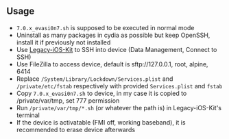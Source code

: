 ## Usage
- `7.0.x_evasi0n7.sh` is supposed to be executed in normal mode
- Uninstall as many packages in cydia as possible but keep OpenSSH, install it if previously not installed
- Use [Legacy-iOS-Kit](https://github.com/LukeZGD/Legacy-iOS-Kit) to SSH into device (Data Management, Connect to SSH)
- Use FileZilla to access device, default is sftp://127.0.0.1, root, alpine, 6414
- Replace `/System/Library/Lockdown/Services.plist` and `/private/etc/fstab` respectively with provided `Services.plist` and `fstab`
- Copy `7.0.x_evasi0n7.sh` to device, in my case it is copied to /private/var/tmp, set 777 permission
- Run `/private/var/tmp/*.sh` (or whatever the path is) in Legacy-iOS-Kit's terminal
- If the device is activatable (FMI off, working baseband), it is recommended to erase device afterwards
